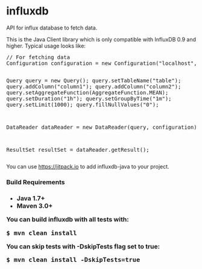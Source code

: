 # influxdb
API for influx database to fetch data.

<p>This is the Java Client library which is only compatible with InfluxDB 0.9 and higher.
Typical usage looks like:</p>
<pre>// For fetching data
Configuration configuration = new Configuration("localhost", "8086", "root", "root", "mydb");

Query query = new Query();
query.setTableName("table");
query.addColumn("column1");
query.addColumn("column2");
query.setAggregateFunction(AggregateFunction.MEAN);
query.setDuration("1h");
query.setGroupByTime("1m");
query.setLimit(1000);
query.fillNullValues("0");

DataReader dataReader = new DataReader(query, configuration);

ResultSet resultSet = dataReader.getResult();</pre>

You can use https://jitpack.io to add influxdb-java to your project.

<h3>Build Requirements<h3>
<ul>
<li>Java 1.7+</li>
<li>Maven 3.0+</li>
</ul>

<p>You can build influxdb with all tests with:</p>
<pre>$ mvn clean install</pre>


<p>You can skip tests with -DskipTests flag set to true:</p>
<pre>$ mvn clean install -DskipTests=true</pre>
